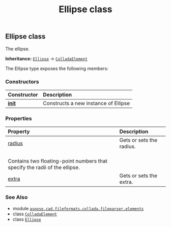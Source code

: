 ﻿---
title: Ellipse class
second_title: Aspose.CAD for Python via .NET API References
description: 
type: docs
weight: 280
url: /python-net/aspose.cad.fileformats.collada.fileparser.elements/ellipse/
is_root: false
---

## Ellipse class

The ellipse.



**Inheritance:** [`Ellipse`](/cad/python-net/aspose.cad.fileformats.collada.fileparser.elements/ellipse) → 
[`ColladaElement`](/cad/python-net/aspose.cad.fileformats.collada.fileparser.elements/colladaelement)



The Ellipse type exposes the following members:

### Constructors
| Constructor | Description |
| :- | :- |
| [__init__](/cad/python-net/aspose.cad.fileformats.collada.fileparser.elements/ellipse/__init__/#) | Constructs a new instance of Ellipse |


### Properties
| Property | Description |
| :- | :- |
| [radius](/cad/python-net/aspose.cad.fileformats.collada.fileparser.elements/ellipse/radius) | Gets or sets the radius.<br/>Contains two floating-point numbers that specify the radii of the ellipse. |
| [extra](/cad/python-net/aspose.cad.fileformats.collada.fileparser.elements/ellipse/extra) | Gets or sets the extra. |



### See Also
* module [`aspose.cad.fileformats.collada.fileparser.elements`](..)
* class [`ColladaElement`](/cad/python-net/aspose.cad.fileformats.collada.fileparser.elements/colladaelement)
* class [`Ellipse`](/cad/python-net/aspose.cad.fileformats.collada.fileparser.elements/ellipse)
